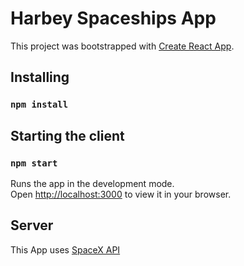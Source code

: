 # Harbey Spaceships App

This project was bootstrapped with [Create React App](https://github.com/facebook/create-react-app).

## Installing

### `npm install`

## Starting the client

### `npm start`

Runs the app in the development mode.\
Open [http://localhost:3000](http://localhost:3000) to view it in your browser.

## Server

This App uses [SpaceX API](https://api.spacex.land/graphql/)
